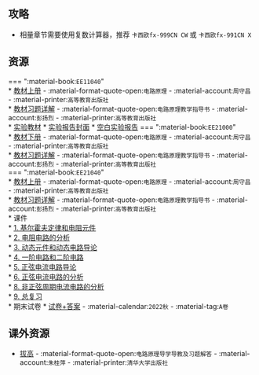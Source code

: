 ## 攻略
- 相量章节需要使用复数计算器，推荐 `卡西欧fx-999CN CW` 或 `卡西欧fx-991CN X`

## 资源  
=== ":material-book:`EE11040`"  
    * [教材上册](https://api.hanximeng.com/lanzou/?url=https://cqu-openlib.lanzout.com/ixvvW23oyo2f&type=down) - :material-format-quote-open:`电路原理` - :material-account:`周守昌` - :material-printer:`高等教育出版社`  
        * [教材习题详解](https://api.hanximeng.com/lanzou/?url=https://cqu-openlib.lanzout.com/ilZpZ2452a2b&type=down) - :material-format-quote-open:`电路原理教学指导书` - :material-account:`彭扬烈` - :material-printer:`高等教育出版社`  
    * [实验教材](https://api.hanximeng.com/lanzou/?url=https://cqu-openlib.lanzout.com/i5hjJ2gdot2h&type=down)
    * [实验报告封面](https://api.hanximeng.com/lanzou/?url=https://cqu-openlib.lanzout.com/i9TQg2flydyf&type=down)
    * [空白实验报告](https://api.hanximeng.com/lanzou/?url=https://cqu-openlib.lanzout.com/iqA6U2flye0h&type=down)
=== ":material-book:`EE21000`"  
    * [教材下册](https://api.hanximeng.com/lanzou/?url=https://cqu-openlib.lanzout.com/i91l623oyole&type=down) - :material-format-quote-open:`电路原理` - :material-account:`周守昌` - :material-printer:`高等教育出版社`  
        * [教材习题详解](https://api.hanximeng.com/lanzou/?url=https://cqu-openlib.lanzout.com/ilZpZ2452a2b&type=down) - :material-format-quote-open:`电路原理教学指导书` - :material-account:`彭扬烈` - :material-printer:`高等教育出版社`  
=== ":material-book:`EE21040`"  
    * [教材上册](https://api.hanximeng.com/lanzou/?url=https://cqu-openlib.lanzout.com/ixvvW23oyo2f&type=down) - :material-format-quote-open:`电路原理` - :material-account:`周守昌` - :material-printer:`高等教育出版社`  
        * [教材习题详解](https://api.hanximeng.com/lanzou/?url=https://cqu-openlib.lanzout.com/ilZpZ2452a2b&type=down) - :material-format-quote-open:`电路原理教学指导书` - :material-account:`彭扬烈` - :material-printer:`高等教育出版社`  
    * 课件  
        * [1. 基尔霍夫定律和电阻元件](https://api.hanximeng.com/lanzou/?url=https://cqu-openlib.lanzout.com/iKo9J23oz1bc&type=down)  
        * [2. 电阻电路的分析](https://api.hanximeng.com/lanzou/?url=https://cqu-openlib.lanzout.com/i1W1i23oz1ja&type=down)  
        * [3. 动态元件和动态电路导论](https://api.hanximeng.com/lanzou/?url=https://cqu-openlib.lanzout.com/ie93B23oz1sj&type=down)  
        * [4. 一阶电路和二阶电路](https://api.hanximeng.com/lanzou/?url=https://cqu-openlib.lanzout.com/iKlF123oz26d&type=down)  
        * [5. 正弦电流电路导论](https://api.hanximeng.com/lanzou/?url=https://cqu-openlib.lanzout.com/i0bHI23oz2cj&type=down)  
        * [6. 正弦电流电路的分析](https://api.hanximeng.com/lanzou/?url=https://cqu-openlib.lanzout.com/iYy4i23oz2if&type=down)  
        * [8. 非正弦周期电流电路的分析](https://api.hanximeng.com/lanzou/?url=https://cqu-openlib.lanzout.com/iL7Hb23oz2li&type=down)  
        * [9. 总复习](https://api.hanximeng.com/lanzou/?url=https://cqu-openlib.lanzout.com/iJF8c23oz2ob&type=down)  
    * 期末试卷
        * [试卷+答案](https://api.hanximeng.com/lanzou/?url=https://cqu-openlib.lanzout.com/i9Zhb23oz09e&type=down) - :material-calendar:`2022秋` - :material-tag:`A卷`  

## 课外资源  
- [拔高](https://api.hanximeng.com/lanzou/?url=https://cqu-openlib.lanzout.com/iAapi2dqyiih&type=down) - :material-format-quote-open:`电路原理导学导教及习题解答` - :material-account:`朱桂萍` - :material-printer:`清华大学出版社`  